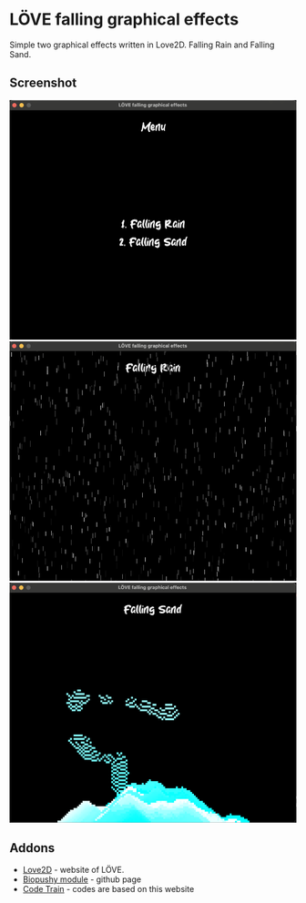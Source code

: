 # LÖVE falling graphical effects
Simple two graphical effects written in Love2D. Falling Rain and Falling Sand.
## Screenshot
![Example Image](assets/out0.png)
![Example Image](assets/out1.png)
![Example Image](assets/out2.png)

## Addons
* [Love2D](https://love2d.org) - website of LÖVE.
* [Biopushy module](https://github.com/a327ex/boipushy) - github page
* [Code Train](https://thecodingtrain.com) - codes are based on this website
